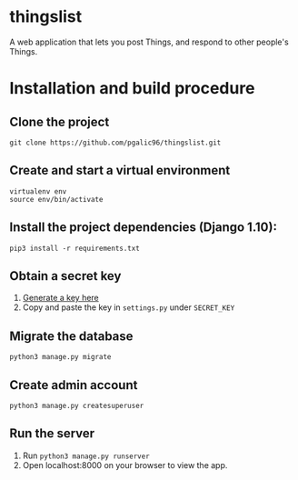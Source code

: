 # thingslist
A web application that lets you post Things, and respond to other people's Things.

# Installation and build procedure

## Clone the project

`git clone https://github.com/pgalic96/thingslist.git`
## Create and start a virtual environment
```
virtualenv env
source env/bin/activate
```
## Install the project dependencies (Django 1.10):
`pip3 install -r requirements.txt`

## Obtain a secret key
1. [Generate a key here](https://www.miniwebtool.com/django-secret-key-generator/)
2. Copy and paste the key in `settings.py` under `SECRET_KEY`


## Migrate the database
```
python3 manage.py migrate

```

## Create admin account
`python3 manage.py createsuperuser`
## Run the server
1. Run `python3 manage.py runserver`
2. Open localhost:8000 on your browser to view the app.
